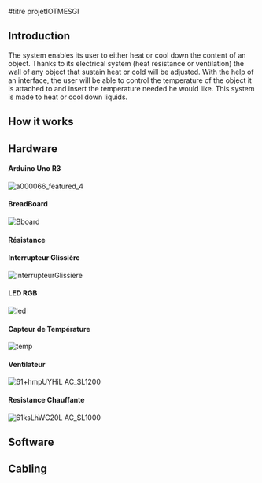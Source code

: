 #titre projetIOTMESGI


## Introduction

The system enables its user to either heat or cool down the content of an object. Thanks to its electrical system (heat resistance or ventilation) the wall of any object that sustain heat or cold will be adjusted. With the help of an interface, the user will be able to control the temperature of the object it is attached to and insert the temperature needed he would like. 
This system is made to heat or cool down liquids. 

## How it works

## Hardware

#### Arduino Uno R3
![a000066_featured_4](https://user-images.githubusercontent.com/25655382/80113931-34b97200-8583-11ea-9a97-de5afb1e4386.jpg)

#### BreadBoard

![Bboard](https://user-images.githubusercontent.com/25655382/80186337-219fb400-860e-11ea-84fd-c3b88b63d84b.JPG)

#### Résistance 

#### Interrupteur Glissière

![interrupteurGlissiere](https://user-images.githubusercontent.com/25655382/80114142-7b0ed100-8583-11ea-9df4-b39672bf626c.jpg)


#### LED RGB

![led](https://user-images.githubusercontent.com/25655382/80186229-f74df680-860d-11ea-9b78-7f4f9fb941c9.JPG)


#### Capteur de Température

![temp](https://user-images.githubusercontent.com/25655382/80186901-0d0feb80-860f-11ea-951f-9e281f355958.png)


#### Ventilateur

![61+hmpUYHiL _AC_SL1200_](https://user-images.githubusercontent.com/25655382/80114275-aee9f680-8583-11ea-8df6-69d4e626da9f.jpg)


#### Resistance Chauffante 
![61ksLhWC20L _AC_SL1000_](https://user-images.githubusercontent.com/25655382/80114329-ba3d2200-8583-11ea-8c6a-83cda1ba6c79.jpg)


## Software 

## Cabling



